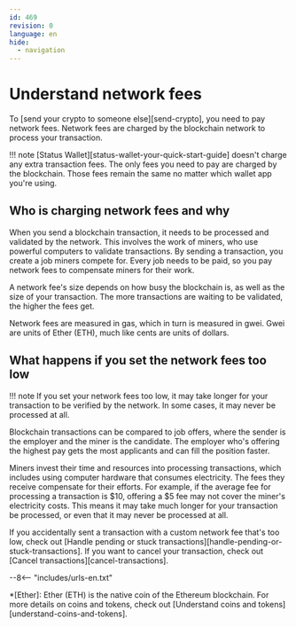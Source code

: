 ```yaml
---
id: 469
revision: 0
language: en
hide:
  - navigation
---
```


# Understand network fees

To [send your crypto to someone else][send-crypto], you need to pay network fees. Network fees are charged by the blockchain network to process your transaction.

!!! note
     [Status Wallet][status-wallet-your-quick-start-guide] doesn't charge any extra transaction fees. The only fees you need to pay are charged by the blockchain. Those fees remain the same no matter which wallet app you're using.

## Who is charging network fees and why

When you send a blockchain transaction, it needs to be processed and validated by the network. This involves the work of miners, who use powerful computers to validate transactions. By sending a transaction, you create a job miners compete for. Every job needs to be paid, so you pay network fees to compensate miners for their work.

A network fee's size depends on how busy the blockchain is, as well as the size of your transaction. The more transactions are waiting to be validated, the higher the fees get.

Network fees are measured in gas, which in turn is measured in gwei. Gwei are units of Ether (ETH), much like cents are units of dollars.

## What happens if you set the network fees too low

!!! note
     If you set your network fees too low, it may take longer for your transaction to be verified by the network. In some cases, it may never be processed at all.

Blockchain transactions can be compared to job offers, where the sender is the employer and the miner is the candidate. The employer who's offering the highest pay gets the most applicants and can fill the position faster.

Miners invest their time and resources into processing transactions, which includes using computer hardware that consumes electricity. The fees they receive compensate for their efforts. For example, if the average fee for processing a transaction is $10, offering a $5 fee may not cover the miner's electricity costs. This means it may take much longer for your transaction be processed, or even that it may never be processed at all.

If you accidentally sent a transaction with a custom network fee that's too low, check out [Handle pending or stuck transactions][handle-pending-or-stuck-transactions]. If you want to cancel your transaction, check out [Cancel transactions][cancel-transactions].

--8<-- "includes/urls-en.txt"

*[Ether]: Ether (ETH) is the native coin of the Ethereum blockchain. For more details on coins and tokens, check out [Understand coins and tokens][understand-coins-and-tokens].